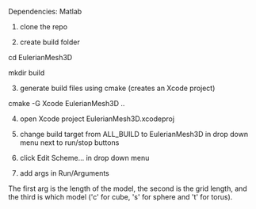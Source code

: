 Dependencies: Matlab

1. clone the repo

2. create build folder

cd EulerianMesh3D

mkdir build

3. generate build files using cmake (creates an Xcode project)

cmake -G Xcode EulerianMesh3D ..

4. open Xcode project EulerianMesh3D.xcodeproj

5. change build target from ALL_BUILD to EulerianMesh3D in drop down menu next to run/stop buttons

6. click Edit Scheme... in drop down menu

7. add args in Run/Arguments

The first arg is the length of the model, the second is the grid length, and the third is which model ('c' for cube, 's' for sphere and 't' for torus).
